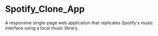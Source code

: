 # Spotify_Clone_App
A responsive single-page web application that replicates Spotify's music interface using a local music library.
